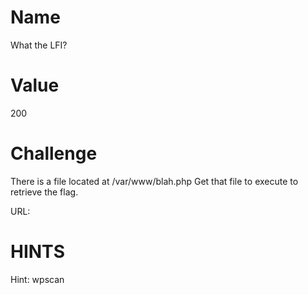 # Name
What the LFI?

# Value
200

# Challenge
There is a file located at /var/www/blah.php
Get that file to execute to retrieve the flag.

URL: <link to wherever this will be deployed>

# HINTS

Hint: wpscan
